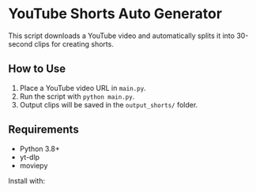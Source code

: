 # YouTube Shorts Auto Generator

This script downloads a YouTube video and automatically splits it into 30-second clips for creating shorts.

## How to Use
1. Place a YouTube video URL in `main.py`.
2. Run the script with `python main.py`.
3. Output clips will be saved in the `output_shorts/` folder.

## Requirements
- Python 3.8+
- yt-dlp
- moviepy

Install with:

